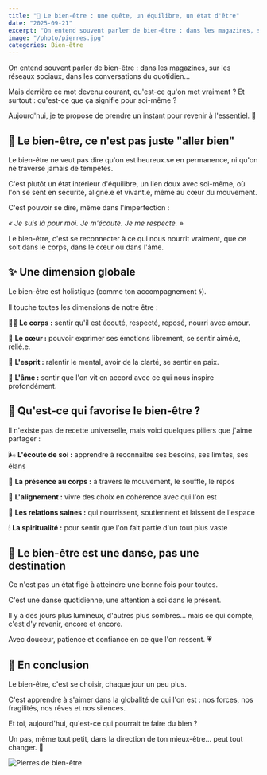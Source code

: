 ```yaml
---
title: "🌸 Le bien-être : une quête, un équilibre, un état d'être"
date: "2025-09-21"
excerpt: "On entend souvent parler de bien-être : dans les magazines, sur les réseaux sociaux, dans les conversations du quotidien… Mais derrière ce mot devenu courant, qu'est-ce qu'on met vraiment ? Et surtout : qu'est-ce que ça signifie pour soi-même ?"
image: "/photo/pierres.jpg"
categories: Bien-être
---
```


On entend souvent parler de bien-être : dans les magazines, sur les réseaux sociaux, dans les conversations du quotidien…

Mais derrière ce mot devenu courant, qu'est-ce qu'on met vraiment ? Et surtout : qu'est-ce que ça signifie pour soi-même ?

Aujourd'hui, je te propose de prendre un instant pour revenir à l'essentiel. 💖

## 🌿 Le bien-être, ce n'est pas juste "aller bien"

Le bien-être ne veut pas dire qu'on est heureux.se en permanence, ni qu'on ne traverse jamais de tempêtes.

C'est plutôt un état intérieur d'équilibre, un lien doux avec soi-même, où l'on se sent en sécurité, aligné.e et vivant.e, même au cœur du mouvement.

C'est pouvoir se dire, même dans l'imperfection :

_« Je suis là pour moi. Je m'écoute. Je me respecte. »_

Le bien-être, c'est se reconnecter à ce qui nous nourrit vraiment, que ce soit dans le corps, dans le cœur ou dans l'âme.

## ✨ Une dimension globale

Le bien-être est holistique (comme ton accompagnement 🌀).

Il touche toutes les dimensions de notre être :

🧘‍♀️ **Le corps :** sentir qu'il est écouté, respecté, reposé, nourri avec amour.

💖 **Le cœur :** pouvoir exprimer ses émotions librement, se sentir aimé.e, relié.e.

🧠 **L'esprit :** ralentir le mental, avoir de la clarté, se sentir en paix.

🌟 **L'âme :** sentir que l'on vit en accord avec ce qui nous inspire profondément.

## 🔑 Qu'est-ce qui favorise le bien-être ?

Il n'existe pas de recette universelle, mais voici quelques piliers que j'aime partager :

🌬 **L'écoute de soi :** apprendre à reconnaître ses besoins, ses limites, ses élans

🌿 **La présence au corps :** à travers le mouvement, le souffle, le repos

💫 **L'alignement :** vivre des choix en cohérence avec qui l'on est

💞 **Les relations saines :** qui nourrissent, soutiennent et laissent de l'espace

🕯 **La spiritualité :** pour sentir que l'on fait partie d'un tout plus vaste

## 🌈 Le bien-être est une danse, pas une destination

Ce n'est pas un état figé à atteindre une bonne fois pour toutes.

C'est une danse quotidienne, une attention à soi dans le présent.

Il y a des jours plus lumineux, d'autres plus sombres… mais ce qui compte, c'est d'y revenir, encore et encore.

Avec douceur, patience et confiance en ce que l'on ressent. 💗

## 💞 En conclusion

Le bien-être, c'est se choisir, chaque jour un peu plus.

C'est apprendre à s'aimer dans la globalité de qui l'on est : nos forces, nos fragilités, nos rêves et nos silences.

Et toi, aujourd'hui, qu'est-ce qui pourrait te faire du bien ?

Un pas, même tout petit, dans la direction de ton mieux-être… peut tout changer. 🌷

![Pierres de bien-être](/photo/pierres.jpg)
